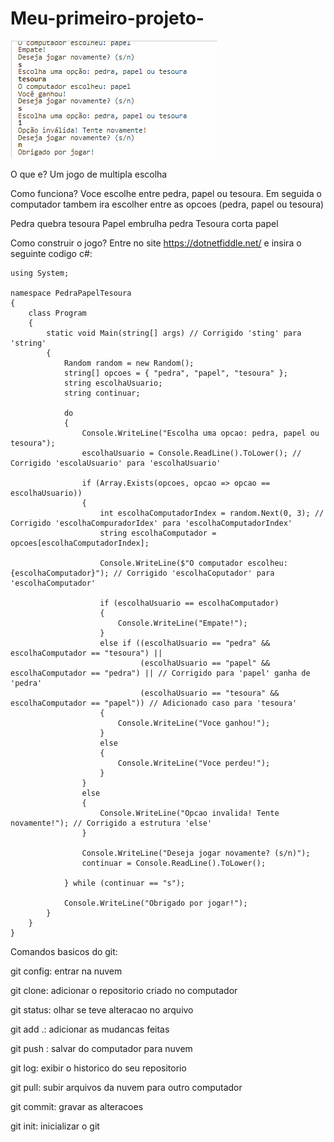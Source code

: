 # Meu-primeiro-projeto-

![alt text](<execucao do jogo.png>)

O que e? Um jogo de multipla escolha

Como funciona? Voce escolhe entre pedra, papel ou tesoura. Em seguida o computador tambem ira escolher entre as opcoes (pedra, papel ou tesoura)

Pedra quebra tesoura 
Papel embrulha pedra
Tesoura corta papel 

Como construir o jogo? Entre no site https://dotnetfiddle.net/ e insira o seguinte codigo c#: 

```
using System;

namespace PedraPapelTesoura
{
    class Program
    {
        static void Main(string[] args) // Corrigido 'sting' para 'string'
        {
            Random random = new Random();
            string[] opcoes = { "pedra", "papel", "tesoura" };
            string escolhaUsuario;
            string continuar;

            do
            {
                Console.WriteLine("Escolha uma opcao: pedra, papel ou tesoura");
                escolhaUsuario = Console.ReadLine().ToLower(); // Corrigido 'escolaUsuario' para 'escolhaUsuario'

                if (Array.Exists(opcoes, opcao => opcao == escolhaUsuario))
                {
                    int escolhaComputadorIndex = random.Next(0, 3); // Corrigido 'escolhaCompuradorIdex' para 'escolhaComputadorIndex'
                    string escolhaComputador = opcoes[escolhaComputadorIndex];

                    Console.WriteLine($"O computador escolheu: {escolhaComputador}"); // Corrigido 'escolhaCoputador' para 'escolhaComputador'

                    if (escolhaUsuario == escolhaComputador)
                    {
                        Console.WriteLine("Empate!");
                    }
                    else if ((escolhaUsuario == "pedra" && escolhaComputador == "tesoura") || 
                             (escolhaUsuario == "papel" && escolhaComputador == "pedra") || // Corrigido para 'papel' ganha de 'pedra'
                             (escolhaUsuario == "tesoura" && escolhaComputador == "papel")) // Adicionado caso para 'tesoura'
                    {
                        Console.WriteLine("Voce ganhou!");
                    }
                    else
                    {
                        Console.WriteLine("Voce perdeu!");
                    }
                }
                else
                {
                    Console.WriteLine("Opcao invalida! Tente novamente!"); // Corrigido a estrutura 'else'
                }

                Console.WriteLine("Deseja jogar novamente? (s/n)");
                continuar = Console.ReadLine().ToLower();

            } while (continuar == "s");

            Console.WriteLine("Obrigado por jogar!");
        }
    }
}
```

Comandos basicos do git:

git config: entrar na nuvem 

git clone: adicionar o repositorio criado no computador

git status: olhar se teve alteracao no arquivo 

git add .: adicionar as mudancas feitas 

git push : salvar do computador para nuvem 

git log: exibir o historico do seu repositorio 

git pull: subir arquivos da nuvem para outro computador 

git commit: gravar as alteracoes 

git init: inicializar o git